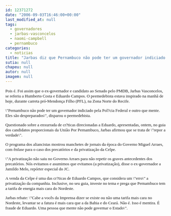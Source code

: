 ```yaml
---
id: 12371272
date: "2006-09-03T16:46:00+00:00"
last_modified_at: null
tags:
  - governadores
  - jarbas-vasconcelos
  - naomi-campbell
  - pernambuco
categories:
  - noticias
title: "Jarbas diz que Pernambuco não pode ter um governador indiciado nem outro que mente"
sutia: null
chapeu: null
autor: null
imagem: null
---
```

<p><FONT size=2></p>
<p><P><FONT face=Verdana>Pois é. Foi assim que o ex-governador e candidato ao Senado pelo PMDB, Jarbas Vasconcelos, se referiu a Humberto Costa e Eduardo Campos. O peemedebista estava inspirado na manhã de hoje, durante carreta pró-Mendonça Filho (PFL), na Zona Norte do Recife. </FONT></P></p>
<p><P><FONT face=Verdana>\"Pernambuco não pode ter um governador indiciado pela Pol?cia Federal e outro que mente. Eles são despreparados\", disparou o peemedebista.</FONT></P></p>
<p><P><FONT face=Verdana>Questionado sobre a enxurrada de cr?ticas direcionadas a Eduardo, apresentadas, ontem, no guia dos candidatos proporcionais da União Por Pernambuco, Jarbas afirmou que se trata de \"repor a verdade\". </FONT></P></p>
<p><P><FONT face=Verdana>O programa dos aliancistas mostrou manchetes de jornais da época do Governo Miguel Arraes, com ênfase para o caso dos precatórios e da privatização da Celpe.</FONT></P></p>
<p><P><FONT face=Verdana>\"A privatização não saiu no Governo Arraes para não repetir os graves antecedentes dos precatórios. Nós evitamos e asumimos que evitamos (a privatização), disse o ex-governador a Jamildo Melo, repórter especial do JC.</FONT></P></p>
<p><P><FONT face=Verdana>A venda da Celpe é uma das cr?ticas de Eduardo Campos, que considera um \"erro\" a privatização da companhia. Inclusive, no seu guia, investe no tema e prega que Pernambuco tem a tarifa de energia mais cara do Nordeste. </FONT></P></p>
<p><P><FONT face=Verdana>Jarbas rebate: \"Cabe a vocês da Imprensa dizer se existe ou não uma tarifa mais cara no Nordeste, levantar se a fatura é mais cara que a da Bahia e do Ceará. Não é. Isso é mentira. É fraude de Eduardo. Uma pessoa que mente não pode governar o Estado\".</FONT> </P></FONT> </p>
